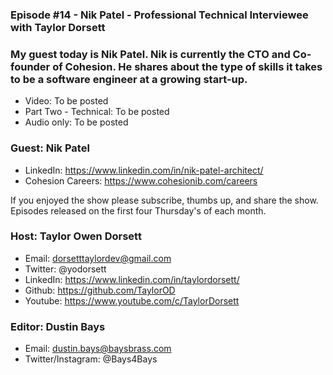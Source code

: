### Episode #14 - Nik Patel - Professional Technical Interviewee with Taylor Dorsett

### My guest today is Nik Patel. Nik is currently the CTO and Co-founder of Cohesion. He shares about the type of skills it takes to be a software engineer at a growing start-up.

- Video: To be posted
- Part Two - Technical: To be posted
- Audio only: To be posted

### Guest: Nik Patel
- LinkedIn: https://www.linkedin.com/in/nik-patel-architect/
- Cohesion Careers: https://www.cohesionib.com/careers

If you enjoyed the show please subscribe, thumbs up, and share the show.
Episodes released on the first four Thursday's of each month.

### Host: Taylor Owen Dorsett
- Email: dorsetttaylordev@gmail.com
- Twitter: @yodorsett
- LinkedIn: https://www.linkedin.com/in/taylordorsett/
- Github: https://github.com/TaylorOD
- Youtube: https://www.youtube.com/c/TaylorDorsett

### Editor: Dustin Bays
- Email: dustin.bays@baysbrass.com
- Twitter/Instagram: @Bays4Bays
